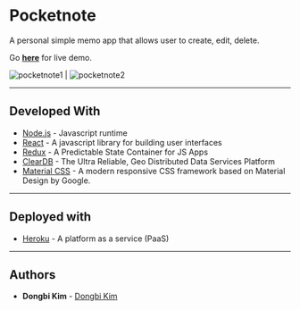 # Pocketnote

A personal simple memo app that allows user to create, edit, delete.

Go **[here](pocketnote.herokuapp.com)** for live demo.

![pocketnote1](https://user-images.githubusercontent.com/40073162/56672075-c26a3500-6683-11e9-8f85-12651e19adfa.png) | ![pocketnote2](https://user-images.githubusercontent.com/40073162/56672205-fe04ff00-6683-11e9-967b-e169f9a43e26.png)

---

## Developed With

* [Node.js](https://nodejs.org/en/) - Javascript runtime
* [React](https://reactjs.org/) - A javascript library for building user interfaces
* [Redux](https://redux.js.org/) - A Predictable State Container for JS Apps
* [ClearDB](https://w2.cleardb.net/) - The Ultra Reliable, Geo Distributed Data Services Platform
* [Material CSS](https://materializecss.com/) - A modern responsive CSS framework based on Material Design by Google.

---

## Deployed with

* [Heroku](https://www.heroku.com/) - A platform as a service (PaaS)

---

## Authors

* **Dongbi Kim** - [Dongbi Kim](https://github.com/dbk81587)
